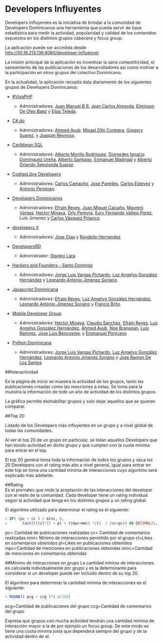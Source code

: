 Developers Influyentes 
===============

Developers Influyentes es la iniciativa de brindar a la comunidad de Developers Dominicanos una herramienta que pueda servir de base estadística para medir la actividad, popularidad y calidad de los contenidos expuestos en los distintos grupos cabecera y focus group. 
 
La aplicación puede ser accedida desde http://50.19.213.136:8080/developer-influencer  

La misión principal de la aplicación es incentivar la sana competitividad, el saneamiento de las publicaciones de los desarrolladores así como motivar a la participación en otros grupos del colectivo Dominicano. 

En la actualidad, la aplicación recopila data diariamente de los siguientes grupos de Developers Dominicanos: 

+ [#VivaPHP](https://www.facebook.com/groups/jhdtujtr/)  
  - Administradores: [Juan Manuel B R](https://www.facebook.com/juanmboehme), [Jean Carlos Almeyda](https://www.facebook.com/lerebourss), [Elminson De Oleo Baez](https://www.facebook.com/elminson) y [Elias Tejeda](https://www.facebook.com/juanelias.tejeda).

+ [C#.do](https://www.facebook.com/groups/csharp.do/) 
  - Administradores: [Ahmed Ayub](https://www.facebook.com/amhedh), [Misael Difo Contrera](https://www.facebook.com/misaedifo), [Gregory Suarez](https://www.facebook.com/gregory.suarez.18), y [Joaquin Reynoso](https://www.facebook.com/joaquin.reynoso.75).

+ [Caribbean SQL](https://www.facebook.com/groups/179210165492903/)
  - Administradores: [Alberto Morillo Rodríguez](https://www.facebook.com/alberto.morillo.sqlserver), [Diomedes Ignacio Domínguez Ureña](https://www.facebook.com/diomedesignacio.dominguezurena), [Alberto Santiago](https://www.facebook.com/alberto.santiago.7906), [Enmanuel Madrigal](https://www.facebook.com/enmanuel.madrigal.3) y [Alberto Orlando Sepulveda Suarez](https://www.facebook.com/alsepulved).

+ [CodigoLibre Developers](https://www.facebook.com/groups/358999187465748/)  
  - Administradores: [Carlos Camacho](https://www.facebook.com/vacax), [Jose Paredes](https://www.facebook.com/jose.paredes.712), [Carlos Estevez](https://www.facebook.com/carlos.estevez.3551) y [Antonio Perpinan](https://www.facebook.com/antonio.perpinan).

+ [Developers Dominicanos](https://www.facebook.com/groups/devdominicanos/)  
  - Administradores: [Efraín Reyes](https://www.facebook.com/Efrax86), [Juan Miguel Calcaño](https://www.facebook.com/Asinox), [Mayreni Vargas](https://www.facebook.com/hakolito), [Hector Minaya](https://www.facebook.com/HectorMinaya), [Orly Pereyra](https://www.facebook.com/orlypereyra), [Eury Fernando Vallejo Perez](https://www.facebook.com/EuryVallejo), Luis Jimenez y [Carlos Vásquez Polanco](https://www.facebook.com/carlosvasquez).

+ [developers X](https://www.facebook.com/groups/developers.x/)  
  - Administradores: [Jose Elias](https://www.facebook.com/eliax) y [Raydelto Hernandez](https://www.facebook.com/raydelto) 

+ [DevelopersRD](https://www.facebook.com/groups/developersrd/)  
  - Administrador: [Stanley Lara](https://www.facebook.com/stanley.lara)

+ [Hackers and Founders - Santo Domingo](https://www.facebook.com/groups/161328360736390/) 
  - Administradores: [Jorge Luis Vargas Pichardo](https://www.facebook.com/elpargo), [Luz Angelys González Hernández](https://www.facebook.com/luzgonzalezh) y  [Leonardo Antonio Jimenez Soriano](https://www.facebook.com/leonardoajim).

+ [Javascript Dominicana](https://www.facebook.com/groups/JavaScriptDominicana/) 
  - Administradores: [Efraín Reyes](https://www.facebook.com/Efrax86), [Luz Angelys González Hernández](https://www.facebook.com/luzgonzalezh), [Leonardo Antonio Jimenez Soriano](https://www.facebook.com/leonardoajim) y [Francis Brito](https://www.facebook.com/frxbr).

+ [Mobile Developer Group](https://www.facebook.com/groups/mobilenetSDQ/)
  - Administradores: [Hector Minaya](https://www.facebook.com/HectorMinaya), [Claudio Sanchez](https://www.facebook.com/claudio.sanchez.98031506), [Efraín Reyes](https://www.facebook.com/Efrax86), [Luz Angelys González Hernández](https://www.facebook.com/luzgonzalezh), [Ahmed Ayub](https://www.facebook.com/amhedh), [Noe Branagan](https://www.facebook.com/noe.branagan), [Luis Ramirez](https://www.facebook.com/luisyamille.ramirezcastillo), [Jose Luis Bencosme](https://www.facebook.com/joseluisbencosme), y [Emmanuel Ponciano](https://www.facebook.com/egladheim)  

+ [Python Dominicana](https://www.facebook.com/groups/pythondo/)
  - Administradores: [Jorge Luis Vargas Pichardo](https://www.facebook.com/elpargo), [Luz Angelys González Hernández](https://www.facebook.com/luzgonzalezh), [Leonardo Antonio Jimenez Soriano](https://www.facebook.com/leonardoajim) y [Jose Ramon De Los Santos](https://www.facebook.com/gjx201) 

##Interactividad 
 
En la página de inicio se muestra la actividad de los grupos, tanto las publicaciones creadas como las reacciones a estas. Se toma para la muestra la información de todo un año de actividad de los distintos grupos. 
 
La gráfica permite deshabilitar grupos y solo dejar aquellos que se quieran comparar. 
 
##Top 20 

Listado de los Developers más influyentes en un grupo y a nivel global  de todas las comunidades. 
 
Al ver el top 20 de un grupo en particular, se listan aquellos Developers que han tenido actividad en dicho grupo y que cumplen con la cuota mínima para entrar en el top. 

El top 20 general toma toda la información de todos los grupos y saca los 20 Developers con el rating más alto a nivel general, igual para entrar en este top se toma una cantidad mínima de interacciones cuyo algoritmo será explicado más adelante. 

##Rating  
Es el prorrateo que mide la aceptación de las interacciones del developer con el resto de la comunidad. Cada developer tiene un rating individual según la actividad que tenga en los distintos grupos y un rating global. 

El algoritmo utilizado para determinar el rating es el siguiente: 
 
```sql
> IF( (pc + cc ) < mini, 0,  
>       Cast((((cl*2) + pl + ((mpc+mmc) *2))  / (cc+pc)) AS DECIMAL(5, 1)))  
```
 
pc= Cantidad de publicaciones realizadas
cc= Cantidad de comentarios realizadas
mini= Mínimo de interacciones permitido por el grupo
cl=Likes en comentarios obtenidos
pl=Likes en publicaciones obtenidos
mpc=Cantidad de menciones en publicaciones obtenidas
mmc=Cantidad de menciones en comentarios obtenidas

##Mínimo de interacciones en grupo 
La cantidad mínima de interacciones es calculada individualmente por grupo y es la determinante para considerar si un developer puede ser incluido dentro de su top 20.  
 
El algoritmo para determinar la cantidad mínima de interacciones es el siguiente: 
```sql
> ROUND(( pcg + ccg )*0.4/100) 
```

pcg=Cantidad de publicaciones del grupo
ccg=Cantidad de comentarios del grupo

Expresa que grupos con mucha actividad tendrán una cantidad mínima de interacción mayor a la de por ejemplo un focus group. De este modo se tiene una cuota mínima justa que dependerá siempre del grupo y de la actividad dentro de el.                                                                                           
